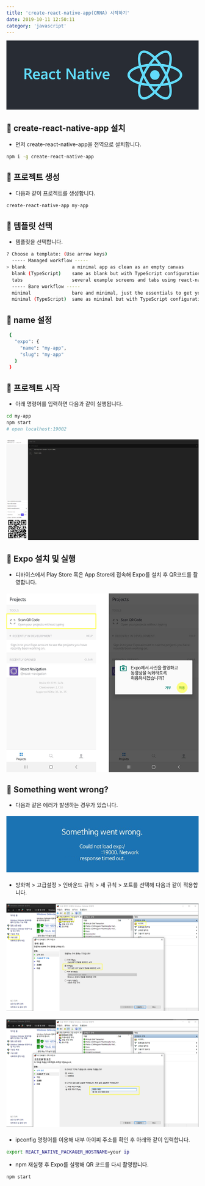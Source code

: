 ```yaml
---
title: 'create-react-native-app(CRNA) 시작하기'
date: 2019-10-11 12:50:11
category: 'javascript'
---
```


![](./images/react-native.png)

####

## 📁 create-react-native-app 설치

- 먼저 create-react-native-app을 전역으로 설치합니다.

```bash
npm i -g create-react-native-app
```

## 📁 프로젝트 생성

- 다음과 같이 프로젝트를 생성합니다.

```bash
create-react-native-app my-app
```

## 📁 템플릿 선택

- 템플릿을 선택합니다.

```bash
? Choose a template: (Use arrow keys)
  ----- Managed workflow -----
> blank                 a minimal app as clean as an empty canvas
  blank (TypeScript)    same as blank but with TypeScript configuration
  tabs                  several example screens and tabs using react-navigation
  ----- Bare workflow -----
  minimal               bare and minimal, just the essentials to get you started
  minimal (TypeScript)  same as minimal but with TypeScript configuration
```

## 📁 name 설정

```bash
 {
   "expo": {
     "name": "my-app",
     "slug": "my-app"
   }
 }
```

## 🏃 프로젝트 시작

- 아래 명령어를 입력하면 다음과 같이 실행됩니다.

```bash
cd my-app
npm start
# open localhost:19002
```

####

![](./images/metro-bundler.png)

####

## 💎 Expo 설치 및 실행

- 디바이스에서 Play Store 혹은 App Store에 접속해 Expo를 설치 후 QR코드를 촬영합니다.

####

![](./images/expo.png)

####

## 🤔 Something went wrong?

- 다음과 같은 에러가 발생하는 경우가 있습니다.

####

![](./images/expo-error.png)

####

- 방화벽 > 고급설정 > 인바운드 규칙 > 새 규칙 > 포트를 선택해 다음과 같이 적용합니다.

####

![](./images/firewall-1.png)

####

![](./images/firewall-2.png)

####

- ipconfig 명령어를 이용해 내부 아이피 주소를 확인 후 아래와 같이 입력합니다.

```bash
export REACT_NATIVE_PACKAGER_HOSTNAME=your ip
```

- npm 재실행 후 Expo를 실행해 QR 코드를 다시 촬영합니다.

```bash
npm start
```
